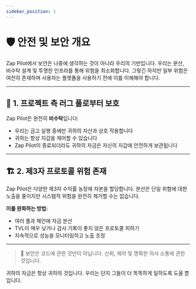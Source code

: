 ```yaml
---
sidebar_position: 1
---
```


# 🛡️ 안전 및 보안 개요

Zap Pilot에서 보안은 나중에 생각하는 것이 아니라 우리의 기반입니다. 우리는 분산, 비수탁 설계 및
투명한 인프라를 통해 위험을 최소화합니다. 그렇긴 하지만 일부 위험은 여전히 존재하며 사용자는
플랫폼을 사용하기 전에 이를 이해해야 합니다.

---

## 🏃 1. 프로젝트 측 러그 풀로부터 보호

Zap Pilot은 완전히 **비수탁**입니다:

- 우리는 금고 실행 중에만 귀하의 자산과 상호 작용합니다
- 귀하는 항상 지갑을 제어할 수 있습니다
- Zap Pilot이 종료되더라도 귀하의 자금은 자신의 지갑에 안전하게 보관됩니다

---

## 🏗️ 2. 제3자 프로토콜 위험 존재

Zap Pilot은 다양한 제3자 수익률 농장에 자본을 할당합니다. 분산은 단일 위험에 대한 노출을 줄이지만
시스템적 위험을 완전히 제거할 수는 없습니다.

**이를 완화하는 방법:**

- 여러 풀과 체인에 자금 분산
- TVL이 매우 낮거나 감사 기록이 좋지 않은 프로토콜 피하기
- 지속적으로 성능을 모니터링하고 노출 조정

---

> 🧠 보안은 코드에 관한 것만이 아닙니다. 신뢰, 제어 및 명확한 의사 소통에 관한 것입니다.

귀하의 자금은 항상 귀하의 것입니다. 우리는 단지 그들이 더 똑똑하게 일하도록 도울 뿐입니다.
